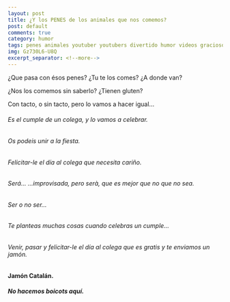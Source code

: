 ```yaml
---
layout: post
title: ¿Y los PENES de los animales que nos comemos?
post: default
comments: true
category: humor
tags: penes animales youtuber youtubers divertido humor videos gracioso
img: Gz730L6-U8Q
excerpt_separator: <!--more-->
---
```


¿Que pasa con ésos penes? ¿Tu te los comes? ¿A donde van?

¿Nos los comemos sin saberlo? ¿Tienen gluten?

Con tacto, o sin tacto, pero lo vamos a hacer igual...

<!--more-->


###### Es el cumple de un colega, y lo vamos a celebrar.

###### Os podeis unir a la fiesta.


###### Felicitar-le el día al colega que necesita cariño.

###### Será... ...improvisada, pero serà, que es mejor que no que no sea.

###### Ser o no ser...

###### Te planteas muchas cosas cuando celebras un cumple...

###### Venir, pasar y felicitar-le el día al colega que es gratis y te enviamos un jamón.

#### Jamón Catalán.

##### No hacemos boicots aquí.
